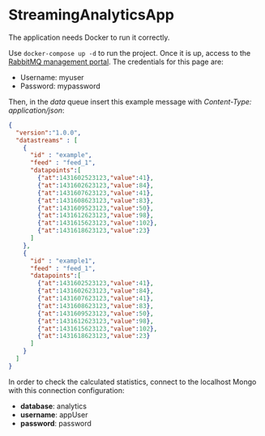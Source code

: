 # StreamingAnalyticsApp
The application needs Docker to run it correctly.

Use `docker-compose up -d` to run the project. Once it is up, access to the [RabbitMQ management portal](http://localhost:15672).
The credentials for this page are:
- Username: myuser
- Password: mypassword

Then, in the *data* queue insert this example message with *Content-Type: application/json*:

```json
{
  "version":"1.0.0",
  "datastreams" : [
    {
      "id" : "example",
      "feed" : "feed_1",
      "datapoints":[
        {"at":1431602523123,"value":41},
        {"at":1431602623123,"value":84},
        {"at":1431607623123,"value":41},
        {"at":1431608623123,"value":83},
        {"at":1431609523123,"value":50},
        {"at":1431612623123,"value":98},
        {"at":1431615623123,"value":102},
        {"at":1431618623123,"value":23}
      ]
    },
    {
      "id" : "example1",
      "feed" : "feed_1",
      "datapoints":[
        {"at":1431602523123,"value":41},
        {"at":1431602623123,"value":84},
        {"at":1431607623123,"value":41},
        {"at":1431608623123,"value":83},
        {"at":1431609523123,"value":50},
        {"at":1431612623123,"value":98},
        {"at":1431615623123,"value":102},
        {"at":1431618623123,"value":23}
      ]
    }
  ]
}
```
In order to check the calculated statistics, connect to the localhost Mongo with this connection configuration:

- **database**: analytics
- **username**: appUser
- **password**: password